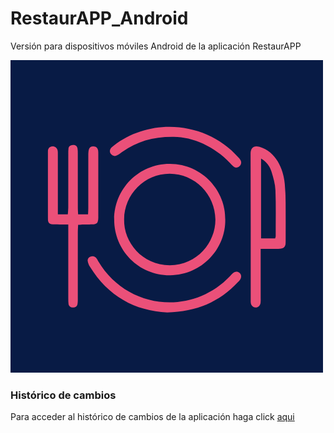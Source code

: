 # RestaurAPP_Android

Versión para dispositivos móviles Android de la aplicación RestaurAPP

![image](restaurapp_android.png)

### Histórico de cambios

Para acceder al histórico de cambios de la aplicación haga
click [aqui](https://github.com/DavidAntunezPerez/RestaurAPP_Android/commits)
